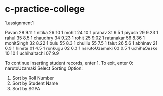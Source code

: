 # c-practice-college
  1.assignment1


 Pavan
 28
 9.11
 1
 nitika
 26
 10
 1
 mohit
 24
 10
 1
 pranav
 31
 9.5
 1
 piyush
 29
 9.23
 1
 rahul
 35
 8.5
 1
 chaudhry 
 34
 9.23
 1
 rohit
 25
 9.02
 1
 ratanakar
 56
 8.36
 1
 mohitSingh
 32
 8.22
 1
 bulu
 55
 8.3
 1
 chulllu
 55
 7.5
 1
 falut
 26
 5.6
 1
 abhinav
 21
 6.9
 1
 hinata
 01
 4.5
 1
 renkugu
 02
 6.3
 1
 narutoUzamaki
 63
 9.5
 1
 uchihaSaske
10
 10
 1
 uchihaItachi
 07
 9.9

To continue inserting student records, enter 1. To exit, enter 0: narutoUzamaki
Select Sorting Option:
1. Sort by Roll Number
2. Sort by Student Name
3. Sort by SGPA
